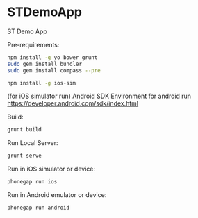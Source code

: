 STDemoApp
=========

ST Demo App

Pre-requirements:
```bash
npm install -g yo bower grunt 
sudo gem install bundler
sudo gem install compass --pre
```

```bash
npm install -g ios-sim
```

(for iOS simulator run)
Android SDK Environment for android run https://developer.android.com/sdk/index.html

Build:
```bash
grunt build
```

Run Local Server:
```bash
grunt serve
```

Run in iOS simulator or device:
```bash
phonegap run ios
```

Run in Android emulator or device:
```bash
phonegap run android
```
